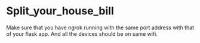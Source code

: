 # Split_your_house_bill


Make sure that you have ngrok running with the same port address with that of your flask app. And all the devices should be on same wifi.
